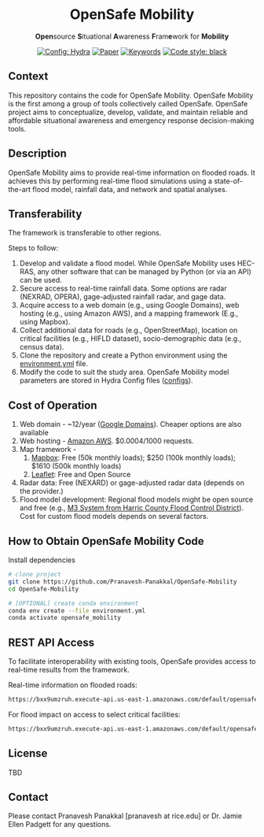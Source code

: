 <div align="center">

# OpenSafe Mobility
**Open**source **S**ituational **A**wareness **F**ram**e**work for **Mobility**

<a href="https://hydra.cc/"><img alt="Config: Hydra" src="https://img.shields.io/badge/Config-Hydra-89b8cd"></a>
[![Paper](https://img.shields.io/badge/paper-under%20review-blue)]()
[![Keywords](https://img.shields.io/badge/keywords-urban%20flooding%2C%20mobility%2C%20situational%20awareness-blue)]()
[![Code style: black](https://img.shields.io/badge/code%20style-black-000000.svg)](https://github.com/psf/black)
</div>

## Context

This repository contains the code for OpenSafe Mobility. OpenSafe Mobility is the first among a group of tools collectively called OpenSafe. OpenSafe project aims to conceptualize, develop, validate, and maintain reliable and affordable situational awareness and emergency response decision-making tools.

## Description
OpenSafe Mobility aims to provide real-time information on flooded roads. It achieves this by performing real-time flood simulations using a state-of-the-art flood model, rainfall data, and network and spatial analyses.

## Transferability

The framework is transferable to other regions.

Steps to follow:
1. Develop and validate a flood model. While OpenSafe Mobility uses HEC-RAS, any other software that can be managed by Python (or via an API) can be used.
2. Secure access to real-time rainfall data. Some options are radar (NEXRAD, OPERA), gage-adjusted rainfall radar, and gage data.
3. Acquire access to a web domain (e.g., using Google Domains), web hosting (e.g., using Amazon AWS), and a mapping framework (E.g., using Mapbox).
4. Collect additional data for roads (e.g., OpenStreetMap), location on critical facilities (e.g., HIFLD dataset), socio-demographic data (e.g., census data).
5. Clone the repository and create a Python environment using the [environment.yml](environment.yml/) file.
6. Modify the code to suit the study area. OpenSafe Mobility model parameters are stored in Hydra Config files ([configs](configs/)).

## Cost of Operation

1. Web domain - ~12/year ([Google Domains](https://domains.google)). Cheaper options are also available 
2. Web hosting - [Amazon AWS](https://aws.amazon.com/s3/pricing/?p=ft&c=wa&z=2). $0.0004/1000 requests.
3. Map framework - 
   1. [Mapbox](https://www.mapbox.com/pricing): Free (50k monthly loads); $250 (100k monthly loads); $1610 (500k monthly loads)
   2. [Leaflet](https://leafletjs.com/): Free and Open Source 
4. Radar data: Free (NEXARD) or gage-adjusted radar data (depends on the provider.)
5. Flood model development: Regional flood models might be open source and free (e.g., [M3 System from Harric County Flood Control District](https://www.hcfcd.org/Resources/Interactive-Mapping-Tools/Model-and-Map-Management-M3-System)). Cost for custom flood models depends on several factors. 


## How to Obtain OpenSafe Mobility Code

Install dependencies

```bash
# clone project
git clone https://github.com/Pranavesh-Panakkal/OpenSafe-Mobility
cd OpenSafe-Mobility

# [OPTIONAL] create conda environment
conda env create --file environment.yml
conda activate opensafe_mobility
```

## REST API Access

To facilitate interoperability with existing tools, OpenSafe provides access to real-time results from the framework.

Real-time information on flooded roads:
```bash
https://bxx9umzruh.execute-api.us-east-1.amazonaws.com/default/opensafe_rest_api?key=flooded_roads.geojson
```

For flood impact on access to select critical facilities:

```bash
https://bxx9umzruh.execute-api.us-east-1.amazonaws.com/default/opensafe_rest_api?key=mobility.geojson
```

## License

TBD 

## Contact

Please contact Pranavesh Panakkal [pranavesh at rice.edu] or Dr. Jamie Ellen Padgett for any questions.
